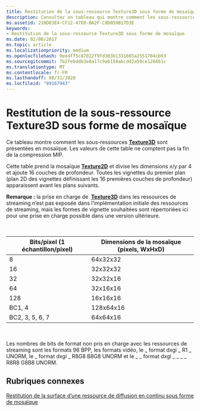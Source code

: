 ```yaml
---
title: Restitution de la sous-ressource Texture3D sous forme de mosaïque
description: Consultez un tableau qui montre comment les sous-ressources Texture3D sont présentées en mosaïque, en fonction des bits par pixel de la mosaïque Texture2D.
ms.assetid: 210D03E4-CF12-47E0-BA2F-C8D059B17D3E
keywords:
- Restitution de la sous-ressource Texture3D sous forme de mosaïque
ms.date: 02/08/2017
ms.topic: article
ms.localizationpriority: medium
ms.openlocfilehash: 9ee4ff5c87022f9fd303b1331665a2551704cb93
ms.sourcegitcommit: 7b2febddb3e8a17c9ab158abcdd2a59ce126661c
ms.translationtype: MT
ms.contentlocale: fr-FR
ms.lasthandoff: 08/31/2020
ms.locfileid: "89167943"
---
```

# <a name="texture3d-subresource-tiling"></a>Restitution de la sous-ressource Texture3D sous forme de mosaïque


Ce tableau montre comment les sous-ressources [**Texture3D**](/windows/desktop/direct3dhlsl/sm5-object-texture3d) sont présentées en mosaïque. Les valeurs de cette table ne comptent pas la fin de la compression MIP.

Cette table prend la mosaïque [**Texture2D**](/windows/desktop/direct3dhlsl/sm5-object-texture2d) et divise les dimensions x/y par 4 et ajoute 16 couches de profondeur. Toutes les vignettes du premier plan (plan 2D des vignettes définissant les 16 premières couches de profondeur) apparaissent avant les plans suivants.

**Remarque :** la prise en charge de  [**Texture3D**](/windows/desktop/direct3dhlsl/sm5-object-texture3d) dans les ressources de streaming n’est pas exposée dans l’implémentation initiale des ressources de streaming, mais les formes de vignette souhaitées sont répertoriées ici pour une prise en charge possible dans une version ultérieure.

 

| Bits/pixel (1 échantillon/pixel) | Dimensions de la mosaïque (pixels, WxHxD) |
|-----------------------------|---------------------------------|
| 8                           | 64x32x32                        |
| 16                          | 32x32x32                        |
| 32                          | 32x32x16                        |
| 64                          | 32x16x16                        |
| 128                         | 16x16x16                        |
| BC1, 4                       | 128x64x16                       |
| BC2, 3, 5, 6, 7                 | 64x64x16                        |

 

Les nombres de bits de format non pris en charge avec les ressources de streaming sont les formats 96 BPP, les formats vidéo, le \_ format dxgi \_ R1 \_ UNORM, le \_ format dxgi \_ R8G8 B8G8 UNORM et le \_ \_ format dxgi \_ \_ \_ \_ R8R8 G8B8 UNORM.

## <a name="span-idrelated-topicsspanrelated-topics"></a><span id="related-topics"></span>Rubriques connexes


[Restitution de la surface d’une ressource de diffusion en continu sous forme de mosaïque](how-a-streaming-resource-s-area-is-tiled.md)

 

 